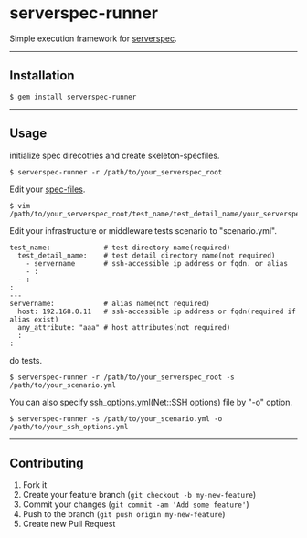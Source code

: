 serverspec-runner
======================

Simple execution framework for [serverspec](http://serverspec.org/).

----

## Installation

    $ gem install serverspec-runner

----

## Usage

initialize spec direcotries and create skeleton-specfiles.

    $ serverspec-runner -r /path/to/your_serverspec_root

Edit your [spec-files](http://serverspec.org/resource_types.html).

    $ vim  /path/to/your_serverspec_root/test_name/test_detail_name/your_serverspec_test.rb

Edit your infrastructure or middleware tests scenario to "scenario.yml".

```
test_name:             # test directory name(required)
  test_detail_name:    # test detail directory name(not required)
    - servername       # ssh-accessible ip address or fqdn. or alias
    - :
  - :
:
---
servername:            # alias name(not required)
  host: 192.168.0.11   # ssh-accessible ip address or fqdn(required if alias exist)
  any_attribute: "aaa" # host attributes(not required)
  :
:
```

do tests.

    $ serverspec-runner -r /path/to/your_serverspec_root -s /path/to/your_scenario.yml

You can also specify [ssh_options.yml](http://net-ssh.github.io/ssh/v2/api/classes/Net/SSH/Config.html)(Net::SSH options) file by "-o" option.

    $ serverspec-runner -s /path/to/your_scenario.yml -o /path/to/your_ssh_options.yml

<!-- See details to [here](http://serverspec.org/) -->

----

## Contributing

1. Fork it
2. Create your feature branch (`git checkout -b my-new-feature`)
3. Commit your changes (`git commit -am 'Add some feature'`)
4. Push to the branch (`git push origin my-new-feature`)
5. Create new Pull Request
